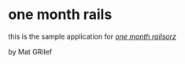 # one month rails

this is the sample application for 
[*one month railsorz*](http://www.onemonthrails.com)

by Mat GRilef